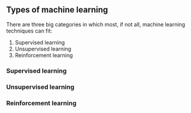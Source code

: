 ## Types of machine learning

There are three big categories in which most, if not all, machine learning techniques can fit:

1. Supervised learning 
2. Unsupervised learning
3. Reinforcement learning

### Supervised learning

### Unsupervised learning

### Reinforcement learning